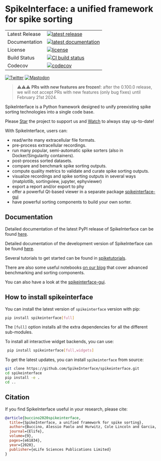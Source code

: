 # SpikeInterface: a unified framework for spike sorting

<table>
<tr>
  <td>Latest Release</td>
  <td>
    <a href="https://pypi.org/project/spikeinterface/">
    <img src="https://img.shields.io/pypi/v/spikeinterface.svg" alt="latest release" />
    </a>
  </td>
</tr>
<tr>
  <td>Documentation</td>
  <td>
    <a href="https://spikeinterface.readthedocs.io/">
    <img src="https://readthedocs.org/projects/spikeinterface/badge/?version=latest" alt="latest documentation" />
    </a>
  </td>
</tr>
<tr>
  <td>License</td>
  <td>
    <a href="https://github.com/SpikeInterface/spikeinterface/blob/master/LICENSE">
    <img src="https://img.shields.io/pypi/l/spikeinterface.svg" alt="license" />
    </a>
</td>
</tr>
<tr>
  <td>Build Status</td>
  <td>
    <a href="https://github.com/SpikeInterface/spikeinterface/actions/workflows/full-test-with-codecov.yml/badge.svg">
    <img src="https://github.com/SpikeInterface/spikeinterface/actions/workflows/full-test-with-codecov.yml/badge.svg" alt="CI build status" />
    </a>
  </td>
</tr>
<tr>
	<td>Codecov</td>
	<td>
		<a href="https://codecov.io/github/spikeinterface/spikeinterface">
		<img src="https://codecov.io/gh/spikeinterface/spikeinterface/branch/master/graphs/badge.svg" alt="codecov" />
		</a>
	</td>
</tr>
</table>

[![Twitter](https://img.shields.io/badge/@spikeinterface-%231DA1F2.svg?style=for-the-badge&logo=Twitter&logoColor=white)](https://twitter.com/spikeinterface) [![Mastodon](https://img.shields.io/badge/-@spikeinterface-%232B90D9?style=for-the-badge&logo=mastodon&logoColor=white)](https://fosstodon.org/@spikeinterface)


> :warning::warning::warning: **PRs with new features are frozen!**: after the 0.100.0 release, we will not accept PRs with new features (only bug fixes) until February 21st 2024.


SpikeInterface is a Python framework designed to unify preexisting spike sorting technologies into a single code base.

Please [Star](https://github.com/SpikeInterface/spikeinterface/stargazers) the project to support us and [Watch](https://github.com/SpikeInterface/spikeinterface/subscription) to always stay up-to-date!


With SpikeInterface, users can:

- read/write many extracellular file formats.
- pre-process extracellular recordings.
- run many popular, semi-automatic spike sorters (also in Docker/Singularity containers).
- post-process sorted datasets.
- compare and benchmark spike sorting outputs.
- compute quality metrics to validate and curate spike sorting outputs.
- visualize recordings and spike sorting outputs in several ways (matplotlib, sortingview, jupyter, ephyviewer)
- export a report and/or export to phy
- offer a powerful Qt-based viewer in a separate package [spikeinterface-gui](https://github.com/SpikeInterface/spikeinterface-gui)
- have powerful sorting components to build your own sorter.


## Documentation

Detailed documentation of the latest PyPI release of SpikeInterface can be found [here](https://spikeinterface.readthedocs.io/en/0.100.0).

Detailed documentation of the development version of SpikeInterface can be found [here](https://spikeinterface.readthedocs.io/en/latest).

Several tutorials to get started can be found in [spiketutorials](https://github.com/SpikeInterface/spiketutorials).

There are also some useful notebooks [on our blog](https://spikeinterface.github.io) that cover advanced benchmarking
and sorting components.

You can also have a look at the [spikeinterface-gui](https://github.com/SpikeInterface/spikeinterface-gui).


## How to install spikeinterface

You can install the latest version of `spikeinterface` version with pip:

```bash
pip install spikeinterface[full]
```

The `[full]` option installs all the extra dependencies for all the different sub-modules.

To install all interactive widget backends, you can use:

```bash
 pip install spikeinterface[full,widgets]
```


To get the latest updates, you can install `spikeinterface` from source:

```bash
git clone https://github.com/SpikeInterface/spikeinterface.git
cd spikeinterface
pip install -e .
cd ..
```


## Citation

If you find SpikeInterface useful in your research, please cite:

```bibtex
@article{buccino2020spikeinterface,
  title={SpikeInterface, a unified framework for spike sorting},
  author={Buccino, Alessio Paolo and Hurwitz, Cole Lincoln and Garcia, Samuel and Magland, Jeremy and Siegle, Joshua H and Hurwitz, Roger and Hennig, Matthias H},
  journal={Elife},
  volume={9},
  pages={e61834},
  year={2020},
  publisher={eLife Sciences Publications Limited}
}
```
